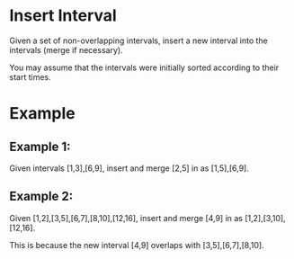 # Insert Interval 
Given a set of non-overlapping intervals, insert a new interval into the
intervals (merge if necessary).

You may assume that the intervals were initially sorted according to their start
times.

# Example
## Example 1:
Given intervals [1,3],[6,9], insert and merge [2,5] in as [1,5],[6,9].

## Example 2:
Given [1,2],[3,5],[6,7],[8,10],[12,16], insert and merge [4,9] in as
[1,2],[3,10],[12,16].

This is because the new interval [4,9] overlaps with [3,5],[6,7],[8,10].

